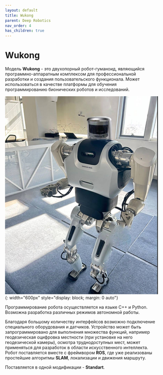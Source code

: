 ```yaml
---
layout: default
title: Wukong
parent: Deep Robotics
nav_order: 4
has_children: true
---
```


# Wukong


Модель **Wukong** - это двухопорный робот-гуманоид, являющийся программно-аппаратным комплексом для профессиональной разработки и создания пользовательского функционала. Может использоваться в качестве платформы для обучения программированию бионических роботов и исследований.

![bunker](/assets/images/wukong.jpg){: width="600px" style="display: block; margin: 0 auto"}

Программирование робота осуществляется на языке С++ и Python. Возможна разработка различных режимов автономной работы.

Благодаря большому количеству интерфейсов возможно подключение специального оборудования и датчиков. Устройство может быть запрограммировано для выполнения множества функций, например геодезическая оцифровка местности (при установке на него геодезической камеры), осмотра труднодоступных мест, может применяться для разработок в области искусственного интеллекта. Робот поставляется вместе с фреймвором **ROS**, где уже реализованы простейшие алгоритмы **SLAM**, локализации и движения маршруту.


Поставляется в одной модификации - **Standart**.







